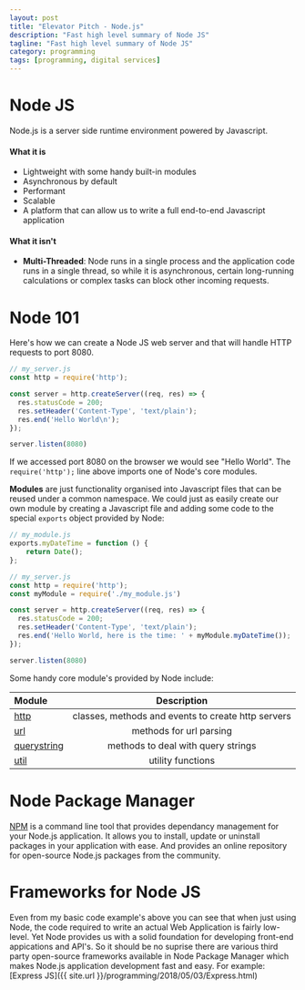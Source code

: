 ```yaml
---
layout: post
title: "Elevator Pitch - Node.js"
description: "Fast high level summary of Node JS"
tagline: "Fast high level summary of Node JS"
category: programming
tags: [programming, digital services]
---
```


# Node JS

Node.js is a server side runtime environment powered by Javascript.

#### What it is 
* Lightweight with some handy built-in modules
* Asynchronous by default
* Performant
* Scalable
* A platform that can allow us to write a full end-to-end Javascript application

#### What it isn't
* **Multi-Threaded**: Node runs in a single process and the application code runs in a single thread, so while it is asynchronous, certain long-running calculations or complex tasks can block other incoming requests. 


# Node 101
Here's how we can create a Node JS web server and that will handle HTTP requests to port 8080.

``` Javascript
// my_server.js
const http = require('http');

const server = http.createServer((req, res) => {
  res.statusCode = 200;
  res.setHeader('Content-Type', 'text/plain');
  res.end('Hello World\n');
});

server.listen(8080)
```

If we accessed port 8080 on the browser we would see "Hello World". The `require('http');` line above imports one of Node's core modules. 

**Modules** are just functionality organised into Javascript files that can be reused under a common namespace. We could just as easily create our own module by creating a Javascript file and adding some code to the special `exports` object provided by Node:

``` Javascript
// my_module.js
exports.myDateTime = function () {
    return Date();
};
```
``` Javascript
// my_server.js
const http = require('http');
const myModule = require('./my_module.js')

const server = http.createServer((req, res) => {
  res.statusCode = 200;
  res.setHeader('Content-Type', 'text/plain');
  res.end('Hello World, here is the time: ' + myModule.myDateTime());
});

server.listen(8080)
```

Some handy core module's provided by Node include:

| Module        											| Description   											|
| :------------- 											|:---------------------------------------------------------:|
| [http](https://nodejs.org/api/http.html)      			| classes, methods and events to create http servers 		|
| [url](https://nodejs.org/api/url.html)      				| methods for url parsing 									|
| [querystring](https://nodejs.org/api/querystring.html) 	| methods to deal with query strings 						|
| [util](https://nodejs.org/api/util.html) 					| utility functions 										|


# Node Package Manager

[NPM](https://www.npmjs.com) is a command line tool that provides dependancy management for your Node.js application. It allows you to install, update or uninstall packages in your application with ease. And provides an online repository for open-source Node.js packages from the community.

# Frameworks for Node JS
Even from my basic code example's above you can see that when just using Node, the code required to write an actual Web Application is fairly low-level. Yet Node provides us with a solid foundation for developing front-end appications and API's. So it should be no suprise there are various third party open-source frameworks available in Node Package Manager which makes Node.js application development fast and easy. For example: [Express JS]({{ site.url }}/programming/2018/05/03/Express.html)
